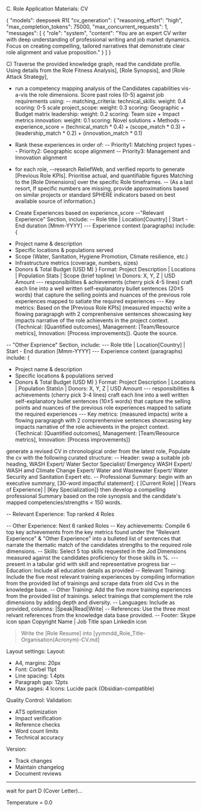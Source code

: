 C. Role Application Materials: CV

{
"models": deepseek R1{
"cv_generation": {
"reasoning_effort": "high",
"max_completion_tokens": 75000,
"max_concurrent_requests": 1,
"messages": [
{
"role": "system",
"content": "You are an expert CV writer with deep understanding of professional writing and job market dynamics. Focus on creating compelling, tailored narratives that demonstrate clear role alignment and value proposition."
}
]
}

C) Traverse the provided knowledge graph, read the candidate profile. Using details from the Role Fitness Analysis], [Role Synopsis], and   [Role Attack
Strategy],
- run a competency mapping analysis of the Candidates capabilities vis-a-vis the role dimensions. Score past roles (0-5) against job requirements using:
-- matching_criteria:
technical_skills:
weight: 0.4
scoring: 0-5 scale
project_scope:
weight: 0.3
scoring: Geographic + Budget matrix
leadership:
weight: 0.2
scoring: Team size + Impact metrics
innovation:
weight: 0.1
scoring: Novel solutions + Methods
-- experience_score = (technical_match * 0.4) +
(scope_match * 0.3) +
(leadership_match * 0.2) +
(innovation_match * 0.1)
- Rank these experiences in order of:
-- Priority1: Matching project types
-- Priority2: Geographic scope alignment
-- Priority3: Management and Innovation alignment

- for each role,
--research ReliefWeb, and verified reports to generate [Previous Role KPIs]. Prioritise actual, and
quantifiable figures Matching to the [Role
Dimensions] over the specific Role timeframes.
-- (As a last resort, If specific numbers are missing, provide approximations based on similar
projects or standard SPHERE indicators based on best available source of information.)

- Create Experiences based on experience_score
--"Relevant Experience" Section, include:
-- Role title | Location[Country] | Start - End duration [Mmm-YYYY]
--- Experience context (paragraphs) include: {
* Project name & description
* Specific locations & populations served
* Scope (Water, Sanitation, Hygiene Promotion, Climate resilience, etc.)
* Infrastructure metrics (coverage, numbers, sizes)
* Donors & Total Budget (USD M)
} Format: Project Description | Locations | Population Stats | Scope (brief topline) \n  Donors: X, Y, Z | USD Amount
--- responsibilities & achievements  (cherry pick 4-5 lines) craft each line into a well written
self-explanatory bullet sentences (20±5 words) that capture the selling points and nuances of the
previous role experiences mapped to satiate the required experiences
--- Key metrics: Based on the [Previous Role KPIs] (measured impacts) write a flowing paragrapgh with 2 comprenhensive sentences showcasing
key impacts narrative of the role achievents in the project context. {Technical:
[Quantified outcomes], Management: [Team/Resource metrics], Innovation: [Process improvements]}.
Quote the source.

-- "Other Exprience" Section, include:
--- Role title | Location[Country] | Start - End duration [Mmm-YYYY]
--- Experience context (paragraphs) include: {
* Project name & description
* Specific locations & populations served
* Donors & Total Budget (USD M)
} Format: Project Description | Locations | Population Stats\n | Donors: X, Y, Z | USD Amount
--- responsibilities & achievements  (cherry pick 3-4 lines) craft each line into a well written
self-explanatory bullet sentences (10±5 words) that capture the selling points and nuances of the
previous role experiences mapped to satiate the required experiences
--- Key metrics: (measured impacts) write a flowing paragrapgh with 2 comprenhensive sentences
showcasing key impacts narrative of the role achievents in the project context. {Technical:
[Quantified outcomes], Management: [Team/Resource metrics], Innovation: [Process improvements]}

generate a revised CV in chronological order from the latest role, Populate the cv with the
following curated structure:
-- Header: swap a suitable job heading, WASH Expert/ Water Sector Specialist/ Emergency WASH Expert/ WASH amd Climate Change Expert/ Water and Wastewater Expert/ Water Security and Sanitation Expert etc.
-- Professional Summary: begin with an executive summary, [30-word impactful statement]: { [Current
Role] | [Years of Experience] | [Key Specialization]} then develop a compelling professional Summary
based on the role synopsis and the candidate's mapped competencies/strengths < 150 words.

  -- Relevant Experience: Top ranked 4 Roles

  -- Other Experience: Next 6 ranked Roles
  -- Key achievements: Compile 6 top key achievements from the key metrics found under the "Relevant
  Experience" & "Other Experience" into a bulleted list of sentences that narrate the thematic match
  of the candidates strengths to the required role dimensions.
  -- Skills: Select 5 top skills requested in the
  Jod Dimensions measured against the candidates proficiency for those skills in %.
  --- present in a tabular grid with skill and representative progress bar
  -- Education: Include all education details as provided
  -- Relevant Training: Include the five most relevant training experiences by compiling information
  from the provided list of trainings and scrape data from old Cvs in the knowledge base.
  -- Other Training: Add the five more training experiences from the provided list of trainings.
  select trainings that complement the role dimensions by adding depth and diversity.
  -- Languages: Include as provided, columns: |Speak|Read|Write|
  -- References: Use the three most relvant references from the knowledge data base provided.
  -- Footer: Skype icon span Copyright Name | Job Title span Linkedin icon

  > Write the [Role Resume] into [yymmdd_Role_Title-Organisation(Acronym)-CV.md]

  Layout settings:
  Layout:
  - A4, margins: 20px
  - Font: Corbel 11pt
  - Line spacing: 1.4pts
  - Paragraph gap: 12pts
  - Max pages: 4
  Icons: Lucide pack (Obsidian-compatible)

  Quality Control:
  Validation:
  - ATS optimization
  - Impact verification
  - Reference checks
  - Word count limits
  - Technical accuracy

  Version:
  - Track changes
  - Maintain changelog
  - Document reviews
  ---

  wait for part D (Cover Letter)...

  Temperature = 0.0
